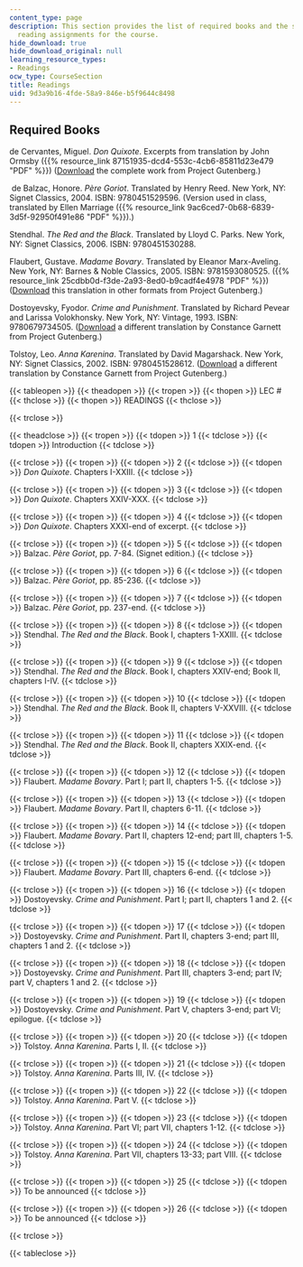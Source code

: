 ```yaml
---
content_type: page
description: This section provides the list of required books and the schedule of
  reading assignments for the course.
hide_download: true
hide_download_original: null
learning_resource_types:
- Readings
ocw_type: CourseSection
title: Readings
uid: 9d3a9b16-4fde-58a9-846e-b5f9644c8498
---
```


Required Books
--------------

de Cervantes, Miguel. _Don Quixote_. Excerpts from translation by John Ormsby ({{% resource_link 87151935-dcd4-553c-4cb6-85811d23e479 "PDF" %}}) ([Download](http://www.gutenberg.org/etext/996) the complete work from Project Gutenberg.)

 de Balzac, Honore. _Père Goriot_. Translated by Henry Reed. New York, NY: Signet Classics, 2004. ISBN: 9780451529596. (Version used in class, translated by Ellen Marriage ({{% resource_link 9ac6ced7-0b68-6839-3d5f-92950f491e86 "PDF" %}}).)

Stendhal. _The Red and the Black_. Translated by Lloyd C. Parks. New York, NY: Signet Classics, 2006. ISBN: 9780451530288.

Flaubert, Gustave. _Madame Bovary_. Translated by Eleanor Marx-Aveling. New York, NY: Barnes & Noble Classics, 2005. ISBN: 9781593080525. ({{% resource_link 25cdbb0d-f3de-2a93-8ed0-b9cadf4e4978 "PDF" %}}) ([Download](http://www.gutenberg.org/etext/2413) this translation in other formats from Project Gutenberg.)

Dostoyevsky, Fyodor. _Crime and Punishment_. Translated by Richard Pevear and Larissa Volokhonsky. New York, NY: Vintage, 1993. ISBN: 9780679734505. ([Download](http://www.gutenberg.org/etext/2554) a different translation by Constance Garnett from Project Gutenberg.)

Tolstoy, Leo. _Anna Karenina_. Translated by David Magarshack. New York, NY: Signet Classics, 2002. ISBN: 9780451528612. ([Download](http://www.gutenberg.org/etext/1399) a different translation by Constance Garnett from Project Gutenberg.)

{{< tableopen >}}
{{< theadopen >}}
{{< tropen >}}
{{< thopen >}}
LEC #
{{< thclose >}}
{{< thopen >}}
READINGS
{{< thclose >}}

{{< trclose >}}

{{< theadclose >}}
{{< tropen >}}
{{< tdopen >}}
1
{{< tdclose >}}
{{< tdopen >}}
Introduction
{{< tdclose >}}

{{< trclose >}}
{{< tropen >}}
{{< tdopen >}}
2
{{< tdclose >}}
{{< tdopen >}}
_Don Quixote_. Chapters I-XXIII.
{{< tdclose >}}

{{< trclose >}}
{{< tropen >}}
{{< tdopen >}}
3
{{< tdclose >}}
{{< tdopen >}}
_Don Quixote_. Chapters XXIV-XXX.
{{< tdclose >}}

{{< trclose >}}
{{< tropen >}}
{{< tdopen >}}
4
{{< tdclose >}}
{{< tdopen >}}
_Don Quixote_. Chapters XXXI-end of excerpt.
{{< tdclose >}}

{{< trclose >}}
{{< tropen >}}
{{< tdopen >}}
5
{{< tdclose >}}
{{< tdopen >}}
Balzac. _Père Goriot_, pp. 7-84. (Signet edition.)
{{< tdclose >}}

{{< trclose >}}
{{< tropen >}}
{{< tdopen >}}
6
{{< tdclose >}}
{{< tdopen >}}
Balzac. _Père Goriot_, pp. 85-236.
{{< tdclose >}}

{{< trclose >}}
{{< tropen >}}
{{< tdopen >}}
7
{{< tdclose >}}
{{< tdopen >}}
Balzac. _Père Goriot_, pp. 237-end.
{{< tdclose >}}

{{< trclose >}}
{{< tropen >}}
{{< tdopen >}}
8
{{< tdclose >}}
{{< tdopen >}}
Stendhal. _The Red and the Black_. Book I, chapters 1-XXIII.
{{< tdclose >}}

{{< trclose >}}
{{< tropen >}}
{{< tdopen >}}
9
{{< tdclose >}}
{{< tdopen >}}
Stendhal. _The Red and the Black_. Book I, chapters XXIV-end; Book II, chapters I-IV.
{{< tdclose >}}

{{< trclose >}}
{{< tropen >}}
{{< tdopen >}}
10
{{< tdclose >}}
{{< tdopen >}}
Stendhal. _The Red and the Black_. Book II, chapters V-XXVIII.
{{< tdclose >}}

{{< trclose >}}
{{< tropen >}}
{{< tdopen >}}
11
{{< tdclose >}}
{{< tdopen >}}
Stendhal. _The Red and the Black_. Book II, chapters XXIX-end.
{{< tdclose >}}

{{< trclose >}}
{{< tropen >}}
{{< tdopen >}}
12
{{< tdclose >}}
{{< tdopen >}}
Flaubert. _Madame Bovary_. Part I; part II, chapters 1-5.
{{< tdclose >}}

{{< trclose >}}
{{< tropen >}}
{{< tdopen >}}
13
{{< tdclose >}}
{{< tdopen >}}
Flaubert. _Madame Bovary_. Part II, chapters 6-11.
{{< tdclose >}}

{{< trclose >}}
{{< tropen >}}
{{< tdopen >}}
14
{{< tdclose >}}
{{< tdopen >}}
Flaubert. _Madame Bovary_. Part II, chapters 12-end; part III, chapters 1-5.
{{< tdclose >}}

{{< trclose >}}
{{< tropen >}}
{{< tdopen >}}
15
{{< tdclose >}}
{{< tdopen >}}
Flaubert. _Madame Bovary_. Part III, chapters 6-end.
{{< tdclose >}}

{{< trclose >}}
{{< tropen >}}
{{< tdopen >}}
16
{{< tdclose >}}
{{< tdopen >}}
Dostoyevsky. _Crime and Punishment_. Part I; part II, chapters 1 and 2.
{{< tdclose >}}

{{< trclose >}}
{{< tropen >}}
{{< tdopen >}}
17
{{< tdclose >}}
{{< tdopen >}}
Dostoyevsky. _Crime and Punishment_. Part II, chapters 3-end; part III, chapters 1 and 2.
{{< tdclose >}}

{{< trclose >}}
{{< tropen >}}
{{< tdopen >}}
18
{{< tdclose >}}
{{< tdopen >}}
Dostoyevsky. _Crime and Punishment_. Part III, chapters 3-end; part IV; part V, chapters 1 and 2.
{{< tdclose >}}

{{< trclose >}}
{{< tropen >}}
{{< tdopen >}}
19
{{< tdclose >}}
{{< tdopen >}}
Dostoyevsky. _Crime and Punishment_. Part V, chapters 3-end; part VI; epilogue.
{{< tdclose >}}

{{< trclose >}}
{{< tropen >}}
{{< tdopen >}}
20
{{< tdclose >}}
{{< tdopen >}}
Tolstoy. _Anna Karenina_. Parts I, II.
{{< tdclose >}}

{{< trclose >}}
{{< tropen >}}
{{< tdopen >}}
21
{{< tdclose >}}
{{< tdopen >}}
Tolstoy. _Anna Karenina_. Parts III, IV.
{{< tdclose >}}

{{< trclose >}}
{{< tropen >}}
{{< tdopen >}}
22
{{< tdclose >}}
{{< tdopen >}}
Tolstoy. _Anna Karenina_. Part V.
{{< tdclose >}}

{{< trclose >}}
{{< tropen >}}
{{< tdopen >}}
23
{{< tdclose >}}
{{< tdopen >}}
Tolstoy. _Anna Karenina_. Part VI; part VII, chapters 1-12.
{{< tdclose >}}

{{< trclose >}}
{{< tropen >}}
{{< tdopen >}}
24
{{< tdclose >}}
{{< tdopen >}}
Tolstoy. _Anna Karenina_. Part VII, chapters 13-33; part VIII.
{{< tdclose >}}

{{< trclose >}}
{{< tropen >}}
{{< tdopen >}}
25
{{< tdclose >}}
{{< tdopen >}}
To be announced
{{< tdclose >}}

{{< trclose >}}
{{< tropen >}}
{{< tdopen >}}
26
{{< tdclose >}}
{{< tdopen >}}
To be announced
{{< tdclose >}}

{{< trclose >}}

{{< tableclose >}}